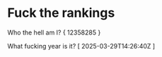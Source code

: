 # Fuck the rankings

Who the hell am I?
{ 12358285 }

What fucking year is it?
[ 2025-03-29T14:26:40Z ]
